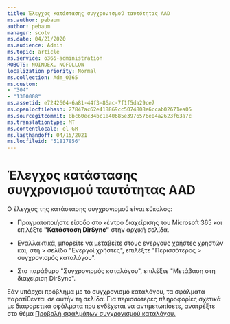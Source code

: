 ```yaml
---
title: Έλεγχος κατάστασης συγχρονισμού ταυτότητας AAD
ms.author: pebaum
author: pebaum
manager: scotv
ms.date: 04/21/2020
ms.audience: Admin
ms.topic: article
ms.service: o365-administration
ROBOTS: NOINDEX, NOFOLLOW
localization_priority: Normal
ms.collection: Adm_O365
ms.custom:
- "304"
- "1300008"
ms.assetid: e7242604-6a81-44f3-86ac-7f1f5da29ce7
ms.openlocfilehash: 27847ac62e418869cc5074808e6ccab02671ea05
ms.sourcegitcommit: 8bc60ec34bc1e40685e3976576e04a2623f63a7c
ms.translationtype: MT
ms.contentlocale: el-GR
ms.lasthandoff: 04/15/2021
ms.locfileid: "51817856"
---
```

# <a name="check-aad-identity-sync-status"></a>Έλεγχος κατάστασης συγχρονισμού ταυτότητας AAD

Ο έλεγχος της κατάστασης συγχρονισμού είναι εύκολος:
  
- Πραγματοποιήστε είσοδο στο κέντρο διαχείρισης του Microsoft 365 και επιλέξτε **"Κατάσταση DirSync"** στην αρχική σελίδα.

- Εναλλακτικά, μπορείτε να μεταβείτε στους ενεργούς χρήστες χρηστών και, στη \> σελίδα "Ενεργοί χρήστες", επιλέξτε "Περισσότερος \> συγχρονισμός καταλόγου".

- Στο παράθυρο "Συγχρονισμός καταλόγου", επιλέξτε "Μετάβαση στη διαχείριση DirSync".

Εάν υπάρχει πρόβλημα με το συγχρονισμό καταλόγου, τα σφάλματα παρατίθενται σε αυτήν τη σελίδα. Για περισσότερες πληροφορίες σχετικά με διαφορετικά σφάλματα που ενδέχεται να αντιμετωπίσετε, ανατρέξτε στο θέμα [Προβολή σφαλμάτων συγχρονισμού καταλόγου.](https://docs.microsoft.com//office365/enterprise/identify-directory-synchronization-errors)
  